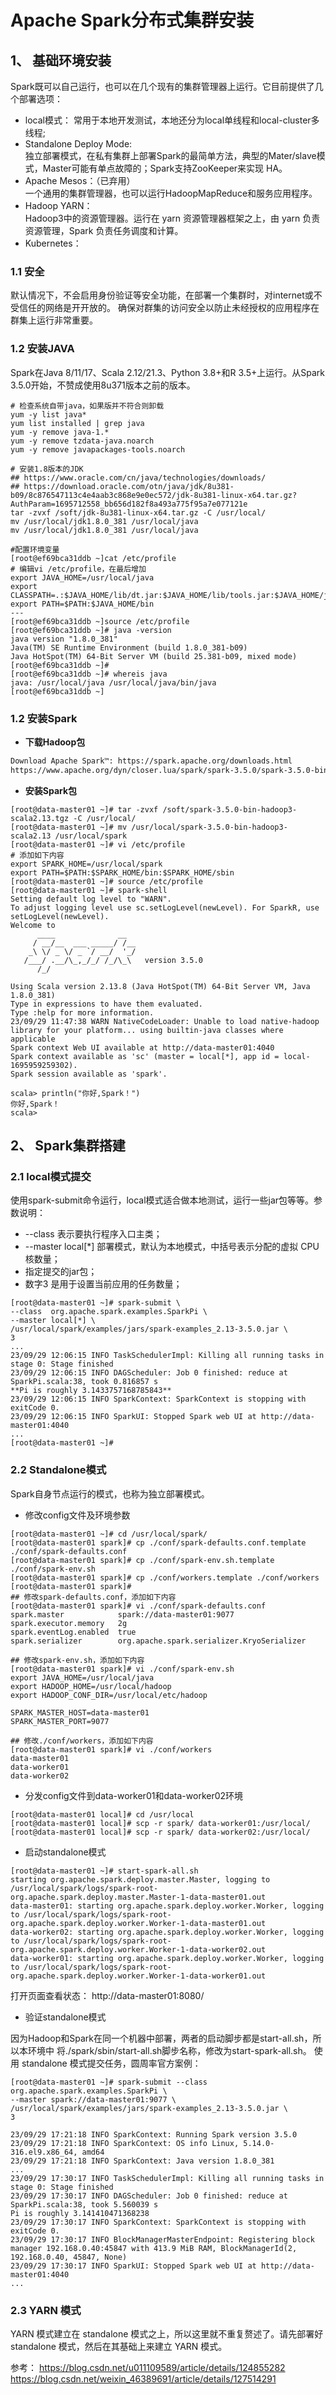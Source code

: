# Apache Spark分布式集群安装

## 1、 基础环境安装
Spark既可以自己运行，也可以在几个现有的集群管理器上运行。它目前提供了几个部署选项：<br>
- local模式： 常用于本地开发测试，本地还分为local单线程和local-cluster多线程;
- Standalone Deploy Mode:<br>独立部署模式，在私有集群上部署Spark的最简单方法，典型的Mater/slave模式，Master可能有单点故障的；Spark支持ZooKeeper来实现 HA。
- Apache Mesos：（已弃用）<br>一个通用的集群管理器，也可以运行HadoopMapReduce和服务应用程序。
- Hadoop YARN：<br>Hadoop3中的资源管理器。运行在 yarn 资源管理器框架之上，由 yarn 负责资源管理，Spark 负责任务调度和计算。
- Kubernetes：
### 1.1 安全
默认情况下，不会启用身份验证等安全功能，在部署一个集群时，对internet或不受信任的网络是开开放的。
确保对群集的访问安全以防止未经授权的应用程序在群集上运行非常重要。

### 1.2 安装JAVA
Spark在Java 8/11/17、Scala 2.12/21.3、Python 3.8+和R 3.5+上运行。从Spark 3.5.0开始，不赞成使用8u371版本之前的版本。
~~~ shell
# 检查系统自带java，如果版并不符合则卸载
yum -y list java*
yum list installed | grep java
yum -y remove java-1.*
yum -y remove tzdata-java.noarch
yum -y remove javapackages-tools.noarch

# 安装1.8版本的JDK
## https://www.oracle.com/cn/java/technologies/downloads/
## https://download.oracle.com/otn/java/jdk/8u381-b09/8c876547113c4e4aab3c868e9e0ec572/jdk-8u381-linux-x64.tar.gz?AuthParam=1695712558_bb656d182f8a493a775f95a7e077121e
tar -zvxf /soft/jdk-8u381-linux-x64.tar.gz -C /usr/local/
mv /usr/local/jdk1.8.0_381 /usr/local/java
mv /usr/local/jdk1.8.0_381 /usr/local/java

#配置环境变量
[root@ef69bca31ddb ~]cat /etc/profile
# 编辑vi /etc/profile，在最后增加
export JAVA_HOME=/usr/local/java
export CLASSPATH=.:$JAVA_HOME/lib/dt.jar:$JAVA_HOME/lib/tools.jar:$JAVA_HOME/jre/lib/rt.jar
export PATH=$PATH:$JAVA_HOME/bin
---
[root@ef69bca31ddb ~]source /etc/profile
[root@ef69bca31ddb ~]# java -version
java version "1.8.0_381"
Java(TM) SE Runtime Environment (build 1.8.0_381-b09)
Java HotSpot(TM) 64-Bit Server VM (build 25.381-b09, mixed mode)
[root@ef69bca31ddb ~]#
[root@ef69bca31ddb ~]# whereis java
java: /usr/local/java /usr/local/java/bin/java
[root@ef69bca31ddb ~]
~~~

### 1.2 安装Spark
- **下载Hadoop包**
~~~ html
Download Apache Spark™: https://spark.apache.org/downloads.html
https://www.apache.org/dyn/closer.lua/spark/spark-3.5.0/spark-3.5.0-bin-hadoop3-scala2.13.tgz
~~~
- **安装Spark包**
~~~
[root@data-master01 ~]# tar -zvxf /soft/spark-3.5.0-bin-hadoop3-scala2.13.tgz -C /usr/local/
[root@data-master01 ~]# mv /usr/local/spark-3.5.0-bin-hadoop3-scala2.13 /usr/local/spark
[root@data-master01 ~]# vi /etc/profile
# 添加如下内容
export SPARK_HOME=/usr/local/spark
export PATH=$PATH:$SPARK_HOME/bin:$SPARK_HOME/sbin
[root@data-master01 ~]# source /etc/profile
[root@data-master01 ~]# spark-shell
Setting default log level to "WARN".
To adjust logging level use sc.setLogLevel(newLevel). For SparkR, use setLogLevel(newLevel).
Welcome to
      ____              __
     / __/__  ___ _____/ /__
    _\ \/ _ \/ _ `/ __/  '_/
   /___/ .__/\_,_/_/ /_/\_\   version 3.5.0
      /_/

Using Scala version 2.13.8 (Java HotSpot(TM) 64-Bit Server VM, Java 1.8.0_381)
Type in expressions to have them evaluated.
Type :help for more information.
23/09/29 11:47:38 WARN NativeCodeLoader: Unable to load native-hadoop library for your platform... using builtin-java classes where applicable
Spark context Web UI available at http://data-master01:4040
Spark context available as 'sc' (master = local[*], app id = local-1695959259302).
Spark session available as 'spark'.

scala> println("你好,Spark！")
你好,Spark！
scala> 
~~~

## 2、 Spark集群搭建
### 2.1 local模式提交
使用spark-submit命令运行，local模式适合做本地测试，运行一些jar包等等。参数说明：
- --class 表示要执行程序入口主类；
- --master local[*] 部署模式，默认为本地模式，中括号表示分配的虚拟 CPU 核数量；
- 指定提交的jar包；
- 数字3   是用于设置当前应用的任务数量；
~~~ shell
[root@data-master01 ~]# spark-submit \
--class  org.apache.spark.examples.SparkPi \
--master local[*] \
/usr/local/spark/examples/jars/spark-examples_2.13-3.5.0.jar \
3
...
23/09/29 12:06:15 INFO TaskSchedulerImpl: Killing all running tasks in stage 0: Stage finished
23/09/29 12:06:15 INFO DAGScheduler: Job 0 finished: reduce at SparkPi.scala:38, took 0.816857 s
**Pi is roughly 3.1433757168785843**
23/09/29 12:06:15 INFO SparkContext: SparkContext is stopping with exitCode 0.
23/09/29 12:06:15 INFO SparkUI: Stopped Spark web UI at http://data-master01:4040
...
[root@data-master01 ~]# 
~~~
### 2.2 Standalone模式

Spark自身节点运行的模式，也称为独立部署模式。
- 修改config文件及环境参数
~~~
[root@data-master01 ~]# cd /usr/local/spark/
[root@data-master01 spark]# cp ./conf/spark-defaults.conf.template ./conf/spark-defaults.conf
[root@data-master01 spark]# cp ./conf/spark-env.sh.template ./conf/spark-env.sh
[root@data-master01 spark]# cp ./conf/workers.template ./conf/workers
[root@data-master01 spark]#
## 修改spark-defaults.conf，添加如下内容
[root@data-master01 spark]# vi ./conf/spark-defaults.conf
spark.master            spark://data-master01:9077
spark.executor.memory   2g
spark.eventLog.enabled  true
spark.serializer        org.apache.spark.serializer.KryoSerializer

## 修改spark-env.sh，添加如下内容
[root@data-master01 spark]# vi ./conf/spark-env.sh
export JAVA_HOME=/usr/local/java
export HADOOP_HOME=/usr/local/hadoop
export HADOOP_CONF_DIR=/usr/local/etc/hadoop

SPARK_MASTER_HOST=data-master01
SPARK_MASTER_PORT=9077

## 修改./conf/workers，添加如下内容
[root@data-master01 spark]# vi ./conf/workers
data-master01
data-worker01
data-worker02
~~~

- 分发config文件到data-worker01和data-worker02环境
~~~
[root@data-master01 local]# cd /usr/local
[root@data-master01 local]# scp -r spark/ data-worker01:/usr/local/
[root@data-master01 local]# scp -r spark/ data-worker02:/usr/local/
~~~
- 启动standalone模式
~~~
[root@data-master01 ~]# start-spark-all.sh
starting org.apache.spark.deploy.master.Master, logging to /usr/local/spark/logs/spark-root-org.apache.spark.deploy.master.Master-1-data-master01.out
data-master01: starting org.apache.spark.deploy.worker.Worker, logging to /usr/local/spark/logs/spark-root-org.apache.spark.deploy.worker.Worker-1-data-master01.out
data-worker02: starting org.apache.spark.deploy.worker.Worker, logging to /usr/local/spark/logs/spark-root-org.apache.spark.deploy.worker.Worker-1-data-worker02.out
data-worker01: starting org.apache.spark.deploy.worker.Worker, logging to /usr/local/spark/logs/spark-root-org.apache.spark.deploy.worker.Worker-1-data-worker01.out
~~~
打开页面查看状态：
http://data-master01:8080/

- 验证standalone模式

因为Hadoop和Spark在同一个机器中部署，两者的启动脚步都是start-all.sh，所以本环境中
将./spark/sbin/start-all.sh脚步名称，修改为start-spark-all.sh。
使用 standalone 模式提交任务，圆周率官方案例：
~~~
[root@data-master01 ~]# spark-submit --class org.apache.spark.examples.SparkPi \
--master spark://data-master01:9077 \
/usr/local/spark/examples/jars/spark-examples_2.13-3.5.0.jar \
3 

23/09/29 17:21:18 INFO SparkContext: Running Spark version 3.5.0
23/09/29 17:21:18 INFO SparkContext: OS info Linux, 5.14.0-316.el9.x86_64, amd64
23/09/29 17:21:18 INFO SparkContext: Java version 1.8.0_381
...
23/09/29 17:30:17 INFO TaskSchedulerImpl: Killing all running tasks in stage 0: Stage finished
23/09/29 17:30:17 INFO DAGScheduler: Job 0 finished: reduce at SparkPi.scala:38, took 5.560039 s
Pi is roughly 3.141410471368238
23/09/29 17:30:17 INFO SparkContext: SparkContext is stopping with exitCode 0.
23/09/29 17:30:17 INFO BlockManagerMasterEndpoint: Registering block manager 192.168.0.40:45847 with 413.9 MiB RAM, BlockManagerId(2, 192.168.0.40, 45847, None)
23/09/29 17:30:17 INFO SparkUI: Stopped Spark web UI at http://data-master01:4040
...
~~~

### 2.3 YARN 模式
YARN 模式建立在 standalone 模式之上，所以这里就不重复赘述了。请先部署好 standalone 模式，然后在其基础上来建立 YARN 模式。


参考：
https://blog.csdn.net/u011109589/article/details/124855282
https://blog.csdn.net/weixin_46389691/article/details/127514291
